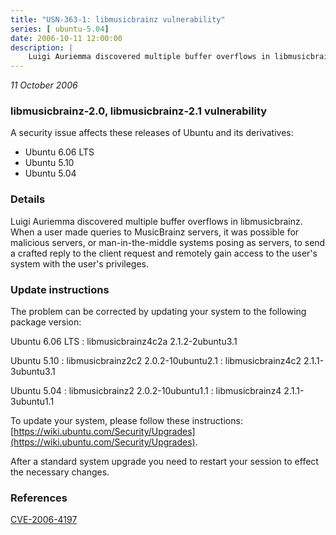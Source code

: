 ```yaml
---
title: "USN-363-1: libmusicbrainz vulnerability"
series: [ ubuntu-5.04]
date: 2006-10-11 12:00:00
description: |
    Luigi Auriemma discovered multiple buffer overflows in libmusicbrainz.  When a user made queries to MusicBrainz servers, it was possible for  malicious servers, or man-in-the-middle systems posing as servers, to  send a crafted reply to the client request and remotely gain access to  the user&#39;s system with the user&#39;s privileges.
--- 
```

 
 

*11 October 2006*

### libmusicbrainz-2.0, libmusicbrainz-2.1 vulnerability

A security issue affects these releases of Ubuntu and its derivatives:

* Ubuntu 6.06 LTS
* Ubuntu 5.10
* Ubuntu 5.04

### Details

Luigi Auriemma discovered multiple buffer overflows in libmusicbrainz. When a user made queries to MusicBrainz servers, it was possible for malicious servers, or man-in-the-middle systems posing as servers, to send a crafted reply to the client request and remotely gain access to the user&#39;s system with the user&#39;s privileges.

### Update instructions

The problem can be corrected by updating your system to the following package version:

Ubuntu 6.06 LTS
 : libmusicbrainz4c2a <span>2.1.2-2ubuntu3.1</span>

Ubuntu 5.10
 : libmusicbrainz2c2 <span>2.0.2-10ubuntu2.1</span>
 : libmusicbrainz4c2 <span>2.1.1-3ubuntu3.1</span>

Ubuntu 5.04
 : libmusicbrainz2 <span>2.0.2-10ubuntu1.1</span>
 : libmusicbrainz4 <span>2.1.1-3ubuntu1.1</span>

To update your system, please follow these instructions: [https://wiki.ubuntu.com/Security/Upgrades](https://wiki.ubuntu.com/Security/Upgrades).

After a standard system upgrade you need to restart your session to effect the necessary changes.

### References

 
 [CVE-2006-4197](http://people.ubuntu.com/~ubuntu-security/cve/CVE-2006-4197)
 


